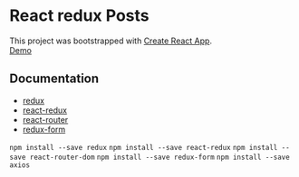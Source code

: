# React redux Posts


This project was bootstrapped with [Create React App](https://github.com/facebookincubator/create-react-app).
<br>
[Demo](https://jzena.github.io/react-redux-posts/)

## Documentation
- [redux](https://www.npmjs.com/package/redux)
- [react-redux](https://www.npmjs.com/package/react-redux)
- [react-router](https://reacttraining.com/react-router/)
- [redux-form](https://redux-form.com/7.1.2/docs/gettingstarted.md/)


`npm install --save redux`
`npm install --save react-redux`
`npm install --save react-router-dom`
`npm install --save redux-form`
`npm install --save axios`
